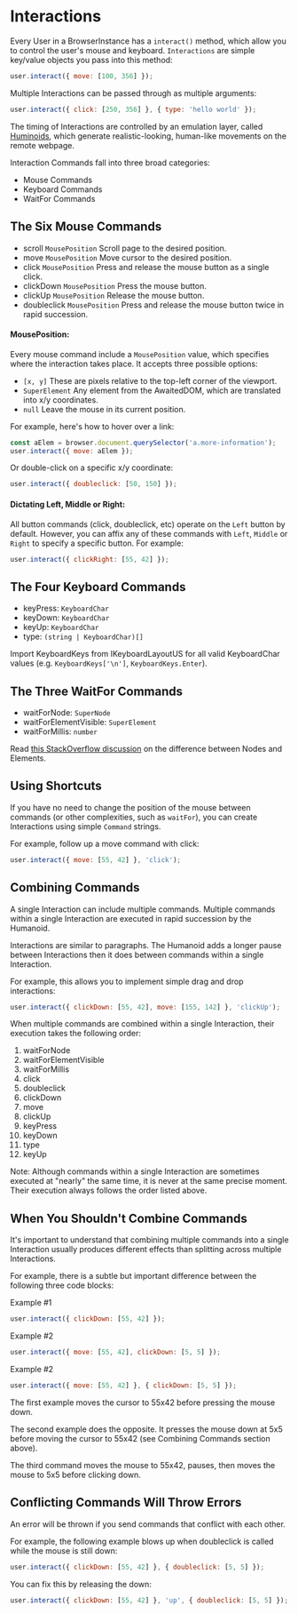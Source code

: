 # Interactions

Every User in a BrowserInstance has a `interact()` method, which allow you to control the user's mouse and keyboard. `Interactions` are simple key/value objects you pass into this method:

```js
user.interact({ move: [100, 356] });
```

Multiple Interactions can be passed through as multiple arguments:

```js
user.interact({ click: [250, 356] }, { type: 'hello world' });
```

The timing of Interactions are controlled by an emulation layer, called [Huminoids](../advanced-functionality/humanoids), which generate realistic-looking, human-like movements on the remote webpage.

Interaction Commands fall into three broad categories:

- Mouse Commands
- Keyboard Commands
- WaitFor Commands

## The Six Mouse Commands

- scroll `MousePosition` Scroll page to the desired position.
- move `MousePosition` Move cursor to the desired position.
- click `MousePosition` Press and release the mouse button as a single click.
- clickDown `MousePosition` Press the mouse button.
- clickUp `MousePosition` Release the mouse button.
- doubleclick `MousePosition` Press and release the mouse button twice in rapid succession.

#### **MousePosition**:
Every mouse command include a `MousePosition` value, which specifies where the interaction takes place. It accepts three possible options:
- `[x, y]` These are pixels relative to the top-left corner of the viewport.
- `SuperElement` Any element from the AwaitedDOM, which are translated into x/y coordinates.
- `null` Leave the mouse in its current position.

For example, here's how to hover over a link:

```js
const aElem = browser.document.querySelector('a.more-information');
user.interact({ move: aElem });
`````

Or double-click on a specific x/y coordinate:
```js
user.interact({ doubleclick: [50, 150] });
`````

#### **Dictating Left, Middle or Right**:
All button commands (click, doubleclick, etc) operate on the `Left` button by default. However, you can affix any of these commands with `Left`, `Middle` or `Right` to specify a specific button. For example:

```js
user.interact({ clickRight: [55, 42] });
````

## The Four Keyboard Commands

- keyPress: `KeyboardChar`
- keyDown: `KeyboardChar`
- keyUp: `KeyboardChar`
- type: `(string | KeyboardChar)[]`

Import KeyboardKeys from IKeyboardLayoutUS for all valid KeyboardChar values (e.g. `KeyboardKeys['\n']`, `KeyboardKeys.Enter`).

## The Three WaitFor Commands

- waitForNode: `SuperNode`
- waitForElementVisible: `SuperElement`
- waitForMillis: `number`

Read [this StackOverflow discussion](https://stackoverflow.com/questions/9979172/difference-between-node-object-and-element-object) on the difference between Nodes and Elements.

## Using Shortcuts

If you have no need to change the position of the mouse between commands (or other complexities, such as `waitFor`), you can create Interactions using simple `Command` strings.

For example, follow up a move command with click:

```js
user.interact({ move: [55, 42] }, 'click');
````

## Combining Commands

A single Interaction can include multiple commands. Multiple commands within a single Interaction are executed in rapid succession by the Humanoid.

Interactions are similar to paragraphs. The Humanoid adds a longer pause between Interactions then it does between commands within a single Interaction.

For example, this allows you to implement simple drag and drop interactions:

```js
user.interact({ clickDown: [55, 42], move: [155, 142] }, 'clickUp');
````

When multiple commands are combined within a single Interaction, their execution takes the following order:

1. waitForNode
2. waitForElementVisible
3. waitForMillis
4. click
5. doubleclick
6. clickDown
7. move
8. clickUp
9. keyPress
10. keyDown
11. type
12. keyUp

Note: Although commands within a single Interaction are sometimes executed at "nearly" the same time, it is never at the same precise moment. Their execution always follows the order listed above.

## When You Shouldn't Combine Commands
It's important to understand that combining multiple commands into a single Interaction usually produces different effects than splitting across multiple Interactions.

For example, there is a subtle but important difference between the following three code blocks:

<label>
  Example #1
</label>

```js
user.interact({ clickDown: [55, 42] });
````

<label>
  Example #2
</label>

```js
user.interact({ move: [55, 42], clickDown: [5, 5] });
````

<label>
  Example #2
</label>

```js
user.interact({ move: [55, 42] }, { clickDown: [5, 5] });
````

The first example moves the cursor to 55x42 before pressing the mouse down.

The second example does the opposite. It presses the mouse down at 5x5 before moving the cursor to 55x42 (see Combining Commands section above).

The third command moves the mouse to 55x42, pauses, then moves the mouse to 5x5 before clicking down.

## Conflicting Commands Will Throw Errors

An error will be thrown if you send commands that conflict with each other.

For example, the following example blows up when doubleclick is called while the mouse is still down:

```js
user.interact({ clickDown: [55, 42] }, { doubleclick: [5, 5] });
````

You can fix this by releasing the down:

```js
user.interact({ clickDown: [55, 42] }, 'up', { doubleclick: [5, 5] });
````
